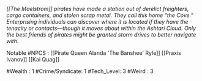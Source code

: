 *[[The Maelstrom]] pirates have made a station out of derelict freighters, cargo containers, and stolen scrap metal. They call this home “the Cove.” Enterprising individuals can discover where it is located if they have the tenacity or contacts—though it moves about within the Ashtari Cloud. Only the best friends of pirates might be granted storm drives to better navigate with.*

Notable #NPCS :
[[Pirate Queen Alanda 'The Banshee' Ryle]]
[[Praxis Ivanov]]
[[Kai Quag]]


#Wealth : 1
#Crime/Syndicate: 1 
#Tech_Level: 3 
#Weird : 3
